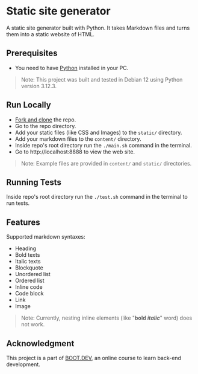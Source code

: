 # Static site generator

A static site generator built with Python. It takes Markdown files and turns them into a static website of HTML.

## Prerequisites

- You need to have [Python](https://www.python.org/) installed in your PC.

> Note: This project was built and tested in Debian 12 using Python version 3.12.3.

## Run Locally

- [Fork and clone](https://docs.github.com/en/pull-requests/collaborating-with-pull-requests/working-with-forks/fork-a-repo) the repo.
- Go to the repo directory.
- Add your static files (like CSS and Images) to the `static/` directory.
- Add your markdown files to the `content/` directory.
- Inside repo's root directory run the `./main.sh` command in the terminal.
- Go to http://localhost:8888 to view the web site.

> Note: Example files are provided in `content/` and `static/` directories.

## Running Tests

Inside repo's root directory run the `./test.sh` command in the terminal to run tests.

## Features

Supported markdown syntaxes:

- Heading
- Bold texts
- Italic texts
- Blockquote
- Unordered list
- Ordered list
- Inline code
- Code block
- Link
- Image

> Note: Currently, nesting inline elements (like "**bold _italic_**" word) does not work.

## Acknowledgment

This project is a part of [BOOT.DEV](https://www.boot.dev/), an online course to learn back-end development.
